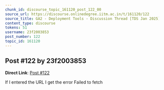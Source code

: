 ```yaml
---
chunk_id: discourse_topic_161120_post_122_00
source_url: https://discourse.onlinedegree.iitm.ac.in/t/161120/122
source_title: GA2 - Deployment Tools - Discussion Thread [TDS Jan 2025]
content_type: discourse
tokens: 51
username: 23f2003853
post_number: 122
topic_id: 161120
---
```


## Post #122 by 23f2003853

**Direct Link**: [Post #122](https://discourse.onlinedegree.iitm.ac.in/t/161120/122)

If I entered the URL I get the error Failed to fetch
